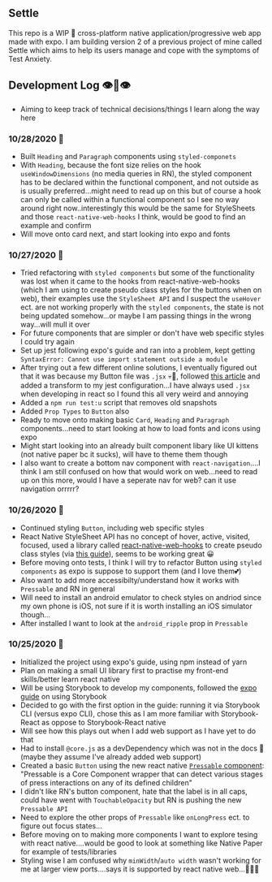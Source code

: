 ## Settle

This repo is a WIP 🔨 cross-platform native application/progressive web app made with expo. I am building version 2 of a previous project of mine called Settle which aims to help its users manage and cope with the symptoms of Test Anxiety.

## Development Log 👁👄👁

- Aiming to keep track of technical decisions/things I learn along the way here

### 10/28/2020 🍁

- Built `Heading` and `Paragraph` components using `styled-componets`
- With `Heading`, because the font size relies on the hook `useWindowDimensions` (no media queries in RN), the styled component has to be declared within the functional component, and not outside as is usually preferred...might need to read up on this but of course a hook can only be called within a functional component so I see no way around right now..interestingly this would be the same for StyleSheets and those `react-native-web-hooks` I think, would be good to find an example and confirm
- Will move onto card next, and start looking into expo and fonts

### 10/27/2020 🍁

- Tried refactoring with `styled components` but some of the functionality was lost when it came to the hooks from react-native-web-hooks (which I am using to create pseudo class styles for the buttons when on web), their examples use the `StyleSheet API` and I suspect the `useHover` ect. are not working properly with the `styled components`, the state is not being updated somehow...or maybe I am passing things in the wrong way...will mull it over
- For future components that are simpler or don't have web specific styles I could try again
- Set up jest following expo's guide and ran into a problem, kept getting `SyntaxError: Cannot use import statement outside a module`
- After trying out a few different online solutions, I eventually figured out that it was because my Button file was `.jsx` 💀🤢, followed [this article](https://levelup.gitconnected.com/setting-up-jest-under-expo-to-work-with-jsx-files-ba35a51bc25a) and added a transform to my jest configuration...I have always used `.jsx` when developing in react so I found this all very weird and annoying
- Added a `npm run test:u` script that removes old snapshots
- Added `Prop Types` to `Button` also
- Ready to move onto making basic `Card`, `Heading` and `Paragraph` components...need to start looking at how to load fonts and icons using expo
- Might start looking into an already built component libary like UI kittens (not native paper bc it sucks), will have to theme them though
- I also want to create a bottom nav component with `react-navigation`....I think I am still confused on how that would work on web...need to read up on this more, would I have a seperate nav for web? can it use navigation orrrrr?

### 10/26/2020 🍁

- Continued styling `Button`, including web specific styles
- React Native StyleSheet API has no concept of hover, active, visited, focused, used a library called [react-native-web-hooks](https://www.npmjs.com/package/react-native-web-hooks) to create pseudo class styles (via [this guide](https://blog.expo.io/css-pseudo-class-effects-in-expo-for-web-56649f88eb6b)), seems to be working great 😀
- Before moving onto tests, I think I will try to refactor Button using `styled components` as expo is suppose to support them (and I love them💕)
- Also want to add more accessibilty/understand how it works with `Pressable` and RN in general
- Will need to install an android emulator to check styles on andriod since my own phone is iOS, not sure if it is worth installing an iOS simulator though...
- After installed I want to look at the `android_ripple` prop in `Pressable`

### 10/25/2020 🍁

- Initialized the project using expo's guide, using npm instead of yarn
- Plan on making a small UI library first to practise my front-end skills/better learn react native
- Will be using Storybook to develop my components, followed the [expo guide](https://github.com/expo/examples/tree/master/with-storybook) on using Storybook
- Decided to go with the first option in the guide: running it via Storybook CLI (versus expo CLI), chose this as I am more familiar with Storybook-React as oppose to Storybook-React native
- Will see how this plays out when I add web support as I have yet to do that
- Had to install `@core.js` as a devDependency which was not in the docs 👀 (maybe they assume I've already added web support)
- Created a basic `Button` using the new react native [`Pressable` component](https://reactnative.dev/docs/pressable): "Pressable is a Core Component wrapper that can detect various stages of press interactions on any of its defined children"
- I didn't like RN's button component, hate that the label is in all caps, could have went with `TouchableOpacity` but RN is pushing the new `Pressable API`
- Need to explore the other props of `Pressable` like `onLongPress` ect. to figure out focus states...
- Before moving on to making more components I want to explore tesing with react native....would be good to look at something like Native Paper for example of tests/libraries
- Styling wise I am confused why `minWidth`/`auto width` wasn't working for me at larger view ports....says it is supported by react native web...🤷🏼‍♀️
